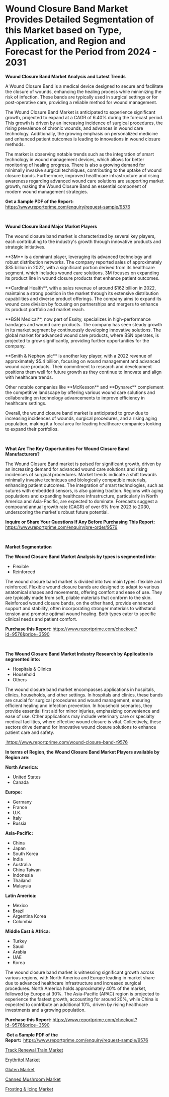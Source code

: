 <p><h1>Wound Closure Band Market Provides Detailed Segmentation of this Market based on Type, Application, and Region and Forecast for the Period from 2024 - 2031</h1></p><p><strong>Wound Closure Band Market Analysis and Latest Trends</strong></p>
<p><p>A Wound Closure Band is a medical device designed to secure and facilitate the closure of wounds, enhancing the healing process while minimizing the risk of infection. These bands are typically used in surgical settings or for post-operative care, providing a reliable method for wound management. </p><p>The Wound Closure Band Market is anticipated to experience significant growth, projected to expand at a CAGR of 6.40% during the forecast period. This growth is driven by an increasing incidence of surgical procedures, the rising prevalence of chronic wounds, and advances in wound care technology. Additionally, the growing emphasis on personalized medicine and enhanced patient outcomes is leading to innovations in wound closure methods.</p><p>The market is observing notable trends such as the integration of smart technology in wound management devices, which allows for better monitoring of healing progress. There is also a growing demand for minimally invasive surgical techniques, contributing to the uptake of wound closure bands. Furthermore, improved healthcare infrastructure and rising awareness regarding advanced wound care solutions are supporting market growth, making the Wound Closure Band an essential component of modern wound management strategies.</p></p>
<p><strong>Get a Sample PDF of the Report:&nbsp;</strong> <a href="https://www.reportprime.com/enquiry/request-sample/9576?utm_campaign=1551&utm_medium=2&utm_source=Github&utm_content=ia&utm_term=18102024&utm_id=wound-closure-band">https://www.reportprime.com/enquiry/request-sample/9576</a></p>
<p>&nbsp;</p>
<p><strong>Wound Closure Band Major Market Players</strong></p>
<p><p>The wound closure band market is characterized by several key players, each contributing to the industry's growth through innovative products and strategic initiatives. </p><p>**3M** is a dominant player, leveraging its advanced technology and robust distribution networks. The company reported sales of approximately $35 billion in 2022, with a significant portion derived from its healthcare segment, which includes wound care solutions. 3M focuses on expanding its product line in wound closure products that enhance patient outcomes.</p><p>**Cardinal Health**, with a sales revenue of around $162 billion in 2022, maintains a strong position in the market through its extensive distribution capabilities and diverse product offerings. The company aims to expand its wound care division by focusing on partnerships and mergers to enhance its product portfolio and market reach.</p><p>**BSN Medical**, now part of Essity, specializes in high-performance bandages and wound care products. The company has seen steady growth in its market segment by continuously developing innovative solutions. The global market for advanced wound care products, where BSN operates, is projected to grow significantly, providing further opportunities for the company.</p><p>**Smith & Nephew plc** is another key player, with a 2022 revenue of approximately $5.4 billion, focusing on wound management and advanced wound care products. Their commitment to research and development positions them well for future growth as they continue to innovate and align with healthcare trends.</p><p>Other notable companies like **McKesson** and **Dynarex** complement the competitive landscape by offering various wound care solutions and collaborating on technology advancements to improve efficiency in healthcare settings. </p><p>Overall, the wound closure band market is anticipated to grow due to increasing incidences of wounds, surgical procedures, and a rising aging population, making it a focal area for leading healthcare companies looking to expand their portfolios.</p></p>
<p>&nbsp;</p>
<p><strong>What Are The Key Opportunities For Wound Closure Band Manufacturers?</strong></p>
<p><p>The Wound Closure Band market is poised for significant growth, driven by an increasing demand for advanced wound care solutions and rising incidences of surgical procedures. Market trends indicate a shift towards minimally invasive techniques and biologically compatible materials, enhancing patient outcomes. The integration of smart technologies, such as sutures with embedded sensors, is also gaining traction. Regions with aging populations and expanding healthcare infrastructure, particularly in North America and Asia-Pacific, are expected to dominate. Forecasts suggest a compound annual growth rate (CAGR) of over 6% from 2023 to 2030, underscoring the market's robust future potential.</p></p>
<p><strong>Inquire or Share Your Questions If Any Before Purchasing This Report:</strong> <a href="https://www.reportprime.com/enquiry/pre-order/9576?utm_campaign=1551&utm_medium=2&utm_source=Github&utm_content=ia&utm_term=18102024&utm_id=wound-closure-band">https://www.reportprime.com/enquiry/pre-order/9576</a></p>
<p>&nbsp;</p>
<p><strong>Market Segmentation</strong></p>
<p><strong>The Wound Closure Band Market Analysis by types is segmented into:</strong></p>
<p><ul><li>Flexible</li><li>Reinforced</li></ul></p>
<p><p>The wound closure band market is divided into two main types: flexible and reinforced. Flexible wound closure bands are designed to adapt to various anatomical shapes and movements, offering comfort and ease of use. They are typically made from soft, pliable materials that conform to the skin. Reinforced wound closure bands, on the other hand, provide enhanced support and stability, often incorporating stronger materials to withstand tension and promote optimal wound healing. Both types cater to specific clinical needs and patient comfort.</p></p>
<p><strong>Purchase this Report:&nbsp;</strong><a href="https://www.reportprime.com/checkout?id=9576&price=3590&utm_campaign=1551&utm_medium=2&utm_source=Github&utm_content=ia&utm_term=18102024&utm_id=wound-closure-band">https://www.reportprime.com/checkout?id=9576&price=3590</a></p>
<p>&nbsp;</p>
<p><strong>The Wound Closure Band Market Industry Research by Application is segmented into:</strong></p>
<p><ul><li>Hospitals & Clinics</li><li>Household</li><li>Others</li></ul></p>
<p><p>The wound closure band market encompasses applications in hospitals, clinics, households, and other settings. In hospitals and clinics, these bands are crucial for surgical procedures and wound management, ensuring efficient healing and infection prevention. In household scenarios, they provide essential first aid for minor injuries, emphasizing convenience and ease of use. Other applications may include veterinary care or specialty medical facilities, where effective wound closure is vital. Collectively, these sectors drive demand for innovative wound closure solutions to enhance patient care and safety.</p></p>
<p><a href="https://www.reportprime.com/wound-closure-band-r9576?utm_campaign=1551&utm_medium=2&utm_source=Github&utm_content=ia&utm_term=18102024&utm_id=wound-closure-band">&nbsp;https://www.reportprime.com/wound-closure-band-r9576</a></p>
<p><strong>In terms of Region, the Wound Closure Band Market Players available by Region are:</strong></p>
<p>
    <p> <strong> North America: </strong>
        <ul>
            <li>United States</li>
            <li>Canada</li>
        </ul>
        </p> 
    <p> <strong> Europe: </strong>
        <ul>
            <li>Germany</li>
            <li>France</li>
            <li>U.K.</li>
            <li>Italy</li>
            <li>Russia</li>
        </ul>
        </p> 
    <p> <strong> Asia-Pacific: </strong>
        <ul>
            <li>China</li>
            <li>Japan</li>
            <li>South Korea</li>
            <li>India</li>
            <li>Australia</li>
            <li>China Taiwan</li>
            <li>Indonesia</li>
            <li>Thailand</li>
            <li>Malaysia</li>
        </ul>
        </p> 
    <p> <strong> Latin America: </strong>
        <ul>
            <li>Mexico</li>
            <li>Brazil</li>
            <li>Argentina Korea</li>
            <li>Colombia</li>
        </ul>
        </p> 
    <p> <strong> Middle East & Africa: </strong>
        <ul>
            <li>Turkey</li>
            <li>Saudi</li>
            <li>Arabia</li>
            <li>UAE</li>
            <li>Korea</li>
        </ul>
    </p>
    </p>
<p><p>The wound closure band market is witnessing significant growth across various regions, with North America and Europe leading in market share due to advanced healthcare infrastructure and increased surgical procedures. North America holds approximately 40% of the market, followed by Europe at 30%. The Asia-Pacific (APAC) region is projected to experience the fastest growth, accounting for around 20%, while China is expected to contribute an additional 10%, driven by rising healthcare investments and a growing population.</p></p>
<p><strong>Purchase this Report: </strong><a href="https://www.reportprime.com/checkout?id=9576&price=3590&utm_campaign=1551&utm_medium=2&utm_source=Github&utm_content=ia&utm_term=18102024&utm_id=wound-closure-band">https://www.reportprime.com/checkout?id=9576&price=3590</a></p>
<p>&nbsp;<strong>Get a Sample PDF of the Report:&nbsp;&nbsp;</strong><a href="https://www.reportprime.com/enquiry/request-sample/9576?utm_campaign=1551&utm_medium=2&utm_source=Github&utm_content=ia&utm_term=18102024&utm_id=wound-closure-band">https://www.reportprime.com/enquiry/request-sample/9576</a></p>
<p><strong></strong></p>
<p><p><a href="https://issuu.com/reportprime-2/docs/track-renewal-train-market-size-203_695908f574bbda?utm_campaign=1551&utm_medium=2&utm_source=Github&utm_content=ia&utm_term=18102024&utm_id=wound-closure-band">Track Renewal Train Market</a></p><p><a href="https://www.linkedin.com/pulse/erythritol-sector-surge-123-growth-roadmap-2031-insight-insight-e4l2e?utm_campaign=1551&utm_medium=2&utm_source=Github&utm_content=ia&utm_term=18102024&utm_id=wound-closure-band">Erythritol Market</a></p><p><a href="https://www.linkedin.com/pulse/gluten-market-trends-insights-type-application-analysis-9jy5e?utm_campaign=1551&utm_medium=2&utm_source=Github&utm_content=ia&utm_term=18102024&utm_id=wound-closure-band">Gluten Market</a></p><p><a href="https://www.linkedin.com/pulse/global-canned-mushroom-industry-analysis-report-market-vrcme?utm_campaign=1551&utm_medium=2&utm_source=Github&utm_content=ia&utm_term=18102024&utm_id=wound-closure-band">Canned Mushroom Market</a></p><p><a href="https://www.linkedin.com/pulse/frosting-icing-market-emerging-trends-future-prospects-y2zse?utm_campaign=1551&utm_medium=2&utm_source=Github&utm_content=ia&utm_term=18102024&utm_id=wound-closure-band">Frosting & Icing Market</a></p></p>